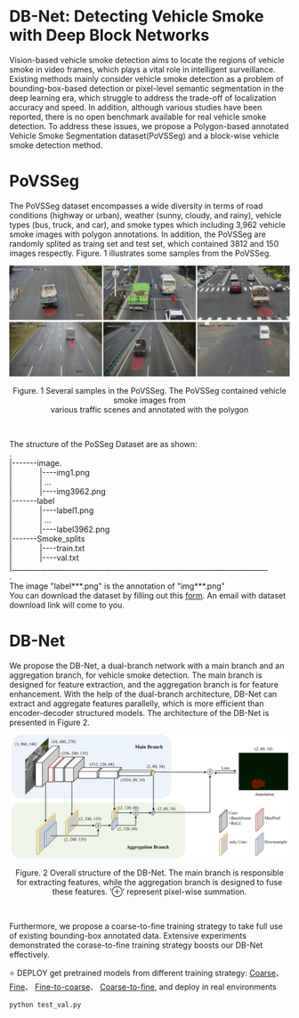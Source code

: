 # DB-Net: Detecting Vehicle Smoke with Deep Block Networks
Vision-based vehicle smoke detection aims to locate the regions of vehicle smoke in video frames, which plays a vital role in intelligent surveillance. 
Existing methods mainly consider vehicle smoke detection as a problem of bounding-box-based detection or pixel-level semantic segmentation in the deep learning era, which struggle to address the trade-off of localization accuracy and speed. In addition, although various studies have been reported, there is no open benchmark available for real vehicle smoke detection. To address these issues, we propose a Polygon-based annotated Vehicle Smoke Segmentation dataset(PoVSSeg) and a block-wise vehicle smoke detection method.

# __PoVSSeg__ <br>
The PoVSSeg dataset encompasses a wide diversity in terms of road conditions (highway or urban), weather (sunny, cloudy, and rainy), vehicle types (bus, truck, and car), and smoke types which including 3,962 vehicle smoke images with polygon annotations. In addition, the PoVSSeg are randomly splited as traing set and test set, which contained 3812 and 150 images respectly. Figure. 1 illustrates some samples from the PoVSSeg. 
<div align="center">
	<img src="/images/sample.png" alt="Editor" width="550">
</div>
<p align="center">Figure. 1 Several samples in the PoVSSeg. The PoVSSeg contained vehicle smoke images from <br>
various traffic scenes and annotated with the polygon</p> <br>

The structure of the PoSSeg Dataset are as shown:<br>
.<br>
|-------image. <br>
|    &emsp;&emsp;&emsp;   |----img1.png     <br>
|     &emsp;&emsp;&emsp;  |    ...          <br>
|      &emsp;&emsp;&emsp; |----img3962.png  <br>
|-------label    
|      &emsp;&emsp;&emsp; |----label1.png   <br>
|      &emsp;&emsp;&emsp; |    ...          <br>
|      &emsp;&emsp;&emsp; |----label3962.png  <br>
|-------Smoke_splits          <br>
|      &emsp;&emsp;&emsp; |----train.txt      <br>
|      &emsp;&emsp;&emsp; |----val.txt        <br>
|________________________________________________________________________<br>
.<br>
The image "label***.png" is the annotation of "img***.png" <br>
You can download the dataset by filling out this [form](https://docs.google.com/forms/d/e/1FAIpQLSfZ6Pw6muzzNTMrCV5uGrYsLxy0l1veolO-oH70uu1cJp-GUg/viewform?usp=sf_link). 
An email with dataset download link will come to you.


# DB-Net
We propose the DB-Net, a dual-branch network with a main branch and an aggregation branch, for vehicle smoke detection. The main branch is designed for feature extraction, and the aggregation branch is for feature enhancement. With the help of the dual-branch architecture, DB-Net can extract and aggregate features parallelly, which is more efficient than encoder-decoder structured models. The architecture of the DB-Net is presented in Figure 2.
<div align="center">
	<img src="/images/framework_DB-Net.png" alt="Editor" width="700">
</div>
<p align="center">Figure. 2 Overall structure of the DB-Net. The main branch is responsible for extracting features, while the aggregation branch is designed to fuse these features. ’⊕’ represent pixel-wise summation.</p> <br>

Furthermore, we propose a coarse-to-fine training strategy to take full use of existing bounding-box annotated data. Extensive experiments demonstrated the corase-to-fine training strategy boosts our DB-Net effectively.

⭐ DEPLOY get pretrained models from different training strategy:
[Coarse](https://drive.google.com/file/d/1ZRVgfy3ZLv-fD2SIXJCAf7Rr64TW1ck0/view?usp=share_link)、
[Fine](https://drive.google.com/file/d/1CJm2MYgqLvzvgiJ2vkLjv8yPUaYwgYBK/view?usp=share_link)、
[Fine-to-coarse](https://drive.google.com/file/d/1hJmW-HERFbNbNdTsfq1uOqxEG9t3aG6Y/view?usp=share_link)、
[Coarse-to-fine](https://drive.google.com/file/d/1M7PR7yU48SeyJWkhLPFKyk23ilbAtENb/view?usp=share_link), and deploy in real environments

```
python test_val.py


